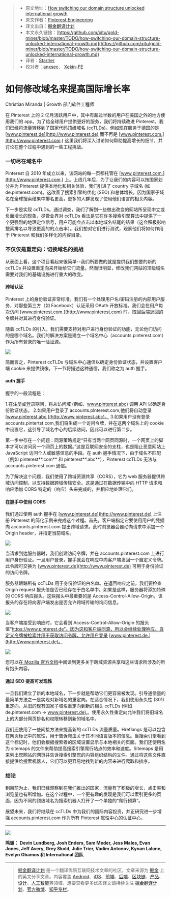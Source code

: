 > * 原文地址：[How switching our domain structure unlocked international growth](https://medium.com/@Pinterest_Engineering/how-switching-our-domain-structure-unlocked-international-growth-e00c8184d5dd)
> * 原文作者：[Pinterest Engineering](https://medium.com/@Pinterest_Engineering?source=post_header_lockup)
> * 译文出自：[掘金翻译计划](https://github.com/xitu/gold-miner)
> * 本文永久链接：[https://github.com/xitu/gold-miner/blob/master/TODO/how-switching-our-domain-structure-unlocked-international-growth.md](https://github.com/xitu/gold-miner/blob/master/TODO/how-switching-our-domain-structure-unlocked-international-growth.md)
> * 译者：[Starrier](https://github.com/Starriers)
> * 校对者：[anxsec](https://github.com/anxsec)、 [Xekin-FE](https://github.com/Xekin-FE)

# 如何修改域名来提高国际增长率

Christian Miranda | Growth 部门软件工程师

在 Pinterest 上的 2 亿月活跃用户中，其中有超过半数的用户在美国之外的地方使用我们的 app。为了给全球用户提供更好的服务，我们将持续改进 Pinterest。我们已经将流量转移到了国家代码顶级域名 (ccTLDs)。例如现在服务于德国的是 [www.pinterest.de](http://www.pinterest.de) 而不再是 [www.pinterest.com.](http://www.pinterest.com.) 这里我们将深入讨论如何帮助提高增长的细节，并讨论在整个过程中遇到的一些工程挑战。

### 一切尽在域名中

Pinterest 自 2010 年成立以来，该网站的每一页都托管在 [www.pinterest.com.](http://www.pinterest.com.) 上。上线几年后，为了让我们的内容可以按国家划分并为 Pinterest 提供本地化和相关体验，我们引进了 country 子域名 (如 de.pinterest.com)。这改善了搜索引擎的优化 (SEO) 和总体增长，因为国家子域名在全球搜索结果中排名更高，更多的人群发现了使用他们语言的相关内容。

下一步是实现 ccTLDs。通过调查，我们了解到一些做出改变的网站所呈现中立或负面增长的现象，尽管业界对 ccTLDs 看法是它在许多搜索引擎算法中提供了一个更强烈的地理定位信号，用户可能会点击以本地域名结尾的结果（这会积极影响搜索排名以导致更高的的点击率）。我们想对它们进行测试，观察他们将如何作用于 Pinterest 和我们多样化的内容目录。

### 不仅仅是重定向：切换域名的挑战

从表面上看，这个项目看起来很简单--我们所要做的就是提供我们想要的新的 ccTLDs 并设置重定向来开始给它们流量。然而很明显，修改我们网站的顶级域名需要对我们的基础设施进行重大的改变。

#### 跨域认证

Pinterest 上的身份验证非常标准。我们有一个处理用户名/密码注册的内部用户服务，对那些第三方（如 Facebook）认证采用 OAuth 开放标准。我们会在用户每次访问 [www.pinterest.com.](http://www.pinterest.com) 时，取回后端返回的令牌并对其进行身份验证。

随着 ccTLDs 的引入，我们需要支持对用户进行身份验证的功能，无论他们访问的是哪个域名。我们的解决方案是建立一个域名中心（accounts.pinterest.com）作为所有登录的唯一验证源。

![](https://cdn-images-1.medium.com/max/800/0*xGzaLMrxl2YDvYf7.)

简而言之，Pinterest ccTLDs 与域名中心通信以确定身份验证状态，并设置客户端 cookie 来提供镜像。下一节将描述这种通信，我们称之为 auth 握手。

#### auth 握手

握手的一般流程是：

1.在注册或登录期间，将从访问域 (例如，[www.pinterest.abc)](http://www.pinterest.abc%29) 调用 API 以确定身份验证状态。
2.如果用户登录了 accounts.plnterest.com,他们将自动登录 [www.pinterest.abc.](http://www.pinterest.abc)。
3.如果用户没有登录 accounts.pintertst.com,我们将生成一个访问令牌，并在这两个域名上的 cookie 中设置它，这引导了域名中心的后续访问，因此可以进行第二步。 

第一步中存在一个问题：同源策略规定“只有当两个网页同源时，一个网页上的脚本才可以访问另一个网页上的数据。”这是互联网安全的支柱，也是阻止恶意网站上 JavaScript 访问个人或敏感信息的手段。在 auth 握手情况下，由于域名不匹配（例如 pinterest**.com** 和 pinterest**.abc**），Pinterest ccTLDs 无法与 accounts.pinterest.com 通信。

为了解决这个问题，我们使用了跨域资源共享（CORS），它为 web 服务器提供跨域访问控制，以支持数据跨域传输安全。这是通过在数据传输中向 HTTP 请求和响应添加 CORS 特定的（响应）头来完成的，并相应地处理它们。

#### 在握手中使用 CORS

我们通过使用 auth 握手在 [www.pinterest.de](http://www.pinterest.de) 上注册 Pinterest 的简化示例来完成这个过程。首先，客户端指定它要使用用户的凭据向 accounts.pinterest.com 提出跨域请求。此时浏览器会自动向请求中添加一个 Origin header，并指定当前域名。

![](https://cdn-images-1.medium.com/max/800/0*-pGIuaxTVuwL0Ckm.)

当请求到达服务器时，我们创建访问令牌，并在 accounts.pinterest.com 上进行用户身份验证。一旦用户登录，握手就会在响应中向客户端发回一个自定义令牌。此令牌可交换为 [www.pinterest.de](http://www.pinterest.de) 可用于身份验证的访问令牌。

服务器跟踪所有 ccTLDs 用于身份验证的白名单。在返回响应之前，我们要检查 Origin request 报头值是否已经存在于白名单中。如果是这样，服务器将添加特殊的 CORS 响应报头。这些报头中最重要的是 Access-Control-Allow-Origin，该报头的存在将向客户端发出是否允许跨域传输的询问信息。

![](https://cdn-images-1.medium.com/max/800/0*3AzyMrdmfwNNLXux.)

当客户端接受到响应时，它会看到 Access-Control-Allow-Origin 的报头值“https://www.pinterest.de”。因为这和客户端同源，所以会继续处理响应。自定义令牌被检索并用于获取访问令牌，允许用户登录 [www.pinterest.de.](http://www.pinterest.de)。

![](https://cdn-images-1.medium.com/max/800/0*p3ob8BR1Q6b4vY72.)

您可以在[ Mozilla 官方文档](https://developer.mozilla.org/en-US/docs/Web/HTTP/CORS)中阅读到更多关于跨域资源共享和这些请求所涉及的所有抱头内容。

#### 通过 SEO 提高可发现性

一旦我们建立了新的本地域名，下一步就是帮助它们更容易被发现。引导通信量的最简单方法之一是实现对新域名的重定向。在适合情况下，我们使用永久性 (301) 重定向，从旧的现有国家子域名重定向到新的相关 ccTLDs (例如 de.pinterest.com → [www.pinterest.de).](http://www.pinterest.de%29)。使用永久性重定向允许我们将旧域名上的大部分网页排名和权限转移到新的域名中。

我们还使用了一些间接方法来提高新的 ccTLDs 流量质量。Hreflangs 是可以包含在网页标记中的属性，用于告诉爬虫关于其不同语言版本的信息。当搜索引擎看到这个标记时，他们会根据搜索者的区域设置显示与本地相关的页面。我们还使用名为 sitemaps 的文件来帮助提高搜索引擎爬行站点的效率和速度。Sitemaps 是用来列出您网站的网页并告诉搜索引擎您的内容组织结构的文件。通过将这些文件直接提供给搜索机器人，它们可以更容易地找到新的内容来进行爬取和排序。

### 结论

到目前为止，我们已经观察到在我们推出的国家，流量有了积极的增长，点击率和浏览量也有所增加。在这个过程中，一个更有趣的发现是我们可以索引更多的页面，因为不同的顶级域名为搜索机器人打开了一个单独的“爬行预算”。

展望未来，我们将继续在 ccTLDs 中为我们的国际内容投资，并正研究进一步增强 accounts.pinterest.com 作为所有 Pinterest 属性中心的认证中心。

* * *

![](https://cdn-images-1.medium.com/max/800/1*VS-SIyipZqIIfQYxAvva3A.png)

**鸣谢： Devin Lundberg, Josh Enders, Sam Meder, Jess Males, Evan Jones, Jeff Avery, Grey Skold, Julie Trier, Vadim Antonov, Kynan Lalone, Evelyn Obamos 和 International 团队**


---

> [掘金翻译计划](https://github.com/xitu/gold-miner) 是一个翻译优质互联网技术文章的社区，文章来源为 [掘金](https://juejin.im) 上的英文分享文章。内容覆盖 [Android](https://github.com/xitu/gold-miner#android)、[iOS](https://github.com/xitu/gold-miner#ios)、[前端](https://github.com/xitu/gold-miner#前端)、[后端](https://github.com/xitu/gold-miner#后端)、[区块链](https://github.com/xitu/gold-miner#区块链)、[产品](https://github.com/xitu/gold-miner#产品)、[设计](https://github.com/xitu/gold-miner#设计)、[人工智能](https://github.com/xitu/gold-miner#人工智能)等领域，想要查看更多优质译文请持续关注 [掘金翻译计划](https://github.com/xitu/gold-miner)、[官方微博](http://weibo.com/juejinfanyi)、[知乎专栏](https://zhuanlan.zhihu.com/juejinfanyi)。
